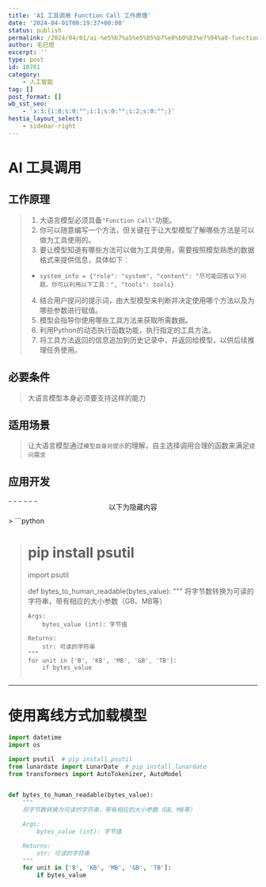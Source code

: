 ```yaml
---
title: 'AI 工具调用 Function Call 工作原理'
date: '2024-04-01T08:19:37+00:00'
status: publish
permalink: /2024/04/01/ai-%e5%b7%a5%e5%85%b7%e8%b0%83%e7%94%a8-function-call-%e5%b7%a5%e4%bd%9c%e5%8e%9f%e7%90%86
author: 毛巳煜
excerpt: ''
type: post
id: 10761
category:
    - 人工智能
tag: []
post_format: []
wb_sst_seo:
    - 'a:3:{i:0;s:0:"";i:1;s:0:"";i:2;s:0:"";}'
hestia_layout_select:
    - sidebar-right
---
```

AI 工具调用
=======

工作原理
----

> 1. 大语言模型必须具备`"Function Call"`功能。
> 2. 你可以随意编写一个方法，但关键在于让大型模型了解哪些方法是可以做为工具使用的。
> 3. 要让模型知道有哪些方法可以做为工具使用，需要按照模型熟悉的数据格式来提供信息，具体如下： 
>   - `system_info = {"role": "system", "content": "尽可能回答以下问题。你可以利用以下工具：", "tools": tools}`
> 4. 结合用户提问的提示词，由大型模型来判断并决定使用哪个方法以及为哪些参数进行赋值。
> 5. 模型会指导你使用哪些工具方法来获取所需数据。
> 6. 利用Python的动态执行函数功能，执行指定的工具方法。
> 7. 将工具方法返回的信息追加到历史记录中，并返回给模型，以供后续推理任务使用。

必要条件
----

> 大语言模型本身必须要支持这样的能力

适用场景
----

> 让大语言模型通过`模型自身对提示`的理解，自主选择调用合理的函数来满足`提问需求`

应用开发
----

<div style="overflow:hidden; clear:both; width: 100%; height: 40px; position: relative;">- - - - - -

 <span style="position: absolute;top: 50%;left: 50%; transform: translate(-50%, -50%); background-color: white;">以下为隐藏内容</span> </div> > ```python
> # pip install psutil
> import psutil
> 
> 
> def bytes_to_human_readable(bytes_value):
>     """
>     将字节数转换为可读的字符串，带有相应的大小参数（GB、MB等）
> 
>     Args:
>         bytes_value (int): 字节值
> 
>     Returns:
>         str: 可读的字符串
>     """
>     for unit in ['B', 'KB', 'MB', 'GB', 'TB']:
>         if bytes_value 
> ```

- - - - - -

使用离线方式加载模型
==========

```python
import datetime
import os

import psutil  # pip install psutil
from lunardate import LunarDate  # pip install lunardate
from transformers import AutoTokenizer, AutoModel


def bytes_to_human_readable(bytes_value):
    """
    将字节数转换为可读的字符串，带有相应的大小参数（GB、MB等）

    Args:
        bytes_value (int): 字节值

    Returns:
        str: 可读的字符串
    """
    for unit in ['B', 'KB', 'MB', 'GB', 'TB']:
        if bytes_value 
```